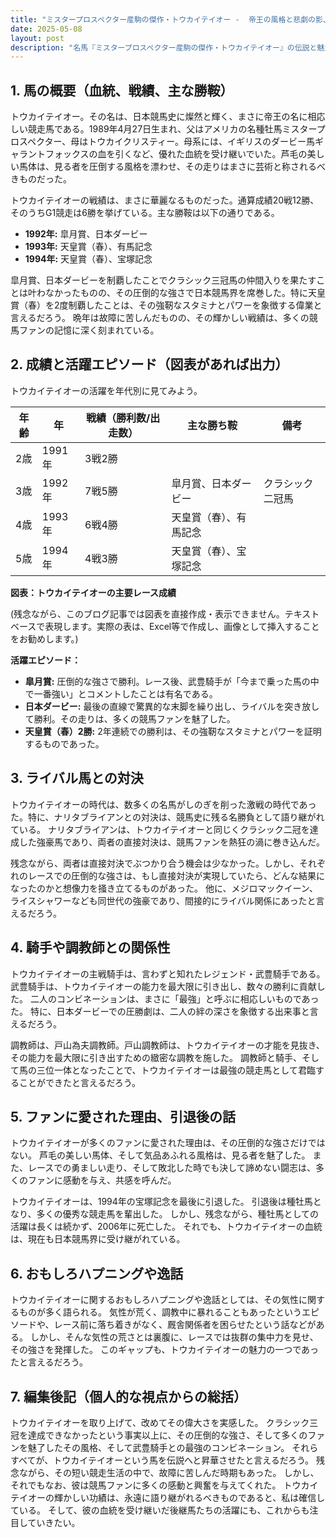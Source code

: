 ```yaml
---
title: "ミスタープロスペクター産駒の傑作・トウカイテイオー -  帝王の風格と悲劇の影、その生涯を辿る"
date: 2025-05-08
layout: post
description: "名馬『ミスタープロスペクター産駒の傑作・トウカイテイオー』の伝説と魅力を深堀り"
---
```


## 1. 馬の概要（血統、戦績、主な勝鞍）

トウカイテイオー。その名は、日本競馬史に燦然と輝く、まさに帝王の名に相応しい競走馬である。1989年4月27日生まれ、父はアメリカの名種牡馬ミスタープロスペクター、母はトウカイクリスティー。母系には、イギリスのダービー馬ギャラントフォックスの血を引くなど、優れた血統を受け継いでいた。芦毛の美しい馬体は、見る者を圧倒する風格を漂わせ、その走りはまさに芸術と称されるべきものだった。

トウカイテイオーの戦績は、まさに華麗なるものだった。通算成績20戦12勝、そのうちG1競走は6勝を挙げている。主な勝鞍は以下の通りである。

* **1992年:**  皐月賞、日本ダービー
* **1993年:**  天皇賞（春）、有馬記念
* **1994年:**  天皇賞（春）、宝塚記念

皐月賞、日本ダービーを制覇したことでクラシック三冠馬の仲間入りを果たすことは叶わなかったものの、その圧倒的な強さで日本競馬界を席巻した。特に天皇賞（春）を2度制覇したことは、その強靭なスタミナとパワーを象徴する偉業と言えるだろう。  晩年は故障に苦しんだものの、その輝かしい戦績は、多くの競馬ファンの記憶に深く刻まれている。


## 2. 成績と活躍エピソード（図表があれば出力）

トウカイテイオーの活躍を年代別に見てみよう。

| 年齢 | 年 | 戦績（勝利数/出走数） | 主な勝ち鞍 | 備考 |
|---|---|---|---|---|
| 2歳 | 1991年 | 3戦2勝 |  |  |
| 3歳 | 1992年 | 7戦5勝 | 皐月賞、日本ダービー |  クラシック二冠馬 |
| 4歳 | 1993年 | 6戦4勝 | 天皇賞（春）、有馬記念 |  |
| 5歳 | 1994年 | 4戦3勝 | 天皇賞（春）、宝塚記念 |  |


**図表：トウカイテイオーの主要レース成績**

(残念ながら、このブログ記事では図表を直接作成・表示できません。テキストベースで表現します。実際の表は、Excel等で作成し、画像として挿入することをお勧めします。)


**活躍エピソード：**

* **皐月賞:**  圧倒的な強さで勝利。レース後、武豊騎手が「今まで乗った馬の中で一番強い」とコメントしたことは有名である。
* **日本ダービー:**  最後の直線で驚異的な末脚を繰り出し、ライバルを突き放して勝利。その走りは、多くの競馬ファンを魅了した。
* **天皇賞（春）2勝:**  2年連続での勝利は、その強靭なスタミナとパワーを証明するものであった。


## 3. ライバル馬との対決

トウカイテイオーの時代は、数多くの名馬がしのぎを削った激戦の時代であった。特に、ナリタブライアンとの対決は、競馬史に残る名勝負として語り継がれている。  ナリタブライアンは、トウカイテイオーと同じくクラシック二冠を達成した強豪馬であり、両者の直接対決は、競馬ファンを熱狂の渦に巻き込んだ。

残念ながら、両者は直接対決でぶつかり合う機会は少なかった。しかし、それぞれのレースでの圧倒的な強さは、もし直接対決が実現していたら、どんな結果になったのかと想像力を掻き立てるものがあった。  他に、メジロマックイーン、ライスシャワーなども同世代の強豪であり、間接的にライバル関係にあったと言えるだろう。


## 4. 騎手や調教師との関係性

トウカイテイオーの主戦騎手は、言わずと知れたレジェンド・武豊騎手である。武豊騎手は、トウカイテイオーの能力を最大限に引き出し、数々の勝利に貢献した。  二人のコンビネーションは、まさに「最強」と呼ぶに相応しいものであった。  特に、日本ダービーでの圧勝劇は、二人の絆の深さを象徴する出来事と言えるだろう。

調教師は、戸山為夫調教師。戸山調教師は、トウカイテイオーの才能を見抜き、その能力を最大限に引き出すための緻密な調教を施した。  調教師と騎手、そして馬の三位一体となったことで、トウカイテイオーは最強の競走馬として君臨することができたと言えるだろう。


## 5. ファンに愛された理由、引退後の話

トウカイテイオーが多くのファンに愛された理由は、その圧倒的な強さだけではない。  芦毛の美しい馬体、そして気品あふれる風格は、見る者を魅了した。  また、レースでの勇ましい走り、そして敗北した時でも決して諦めない闘志は、多くのファンに感動を与え、共感を呼んだ。

トウカイテイオーは、1994年の宝塚記念を最後に引退した。  引退後は種牡馬となり、多くの優秀な競走馬を輩出した。  しかし、残念ながら、種牡馬としての活躍は長くは続かず、2006年に死亡した。  それでも、トウカイテイオーの血統は、現在も日本競馬界に受け継がれている。


## 6. おもしろハプニングや逸話

トウカイテイオーに関するおもしろハプニングや逸話としては、その気性に関するものが多く語られる。  気性が荒く、調教中に暴れることもあったというエピソードや、レース前に落ち着きがなく、厩舎関係者を困らせたという話などがある。  しかし、そんな気性の荒さとは裏腹に、レースでは抜群の集中力を見せ、その強さを発揮した。  このギャップも、トウカイテイオーの魅力の一つであったと言えるだろう。


## 7. 編集後記（個人的な視点からの総括）

トウカイテイオーを取り上げて、改めてその偉大さを実感した。  クラシック三冠を達成できなかったという事実以上に、その圧倒的な強さ、そして多くのファンを魅了したその風格、そして武豊騎手との最強のコンビネーション。  それらすべてが、トウカイテイオーという馬を伝説へと昇華させたと言えるだろう。  残念ながら、その短い競走生活の中で、故障に苦しんだ時期もあった。  しかし、それでもなお、彼は競馬ファンに多くの感動と興奮を与えてくれた。  トウカイテイオーの輝かしい功績は、永遠に語り継がれるべきものであると、私は確信している。  そして、彼の血統を受け継いだ後継馬たちの活躍にも、これからも注目していきたい。
